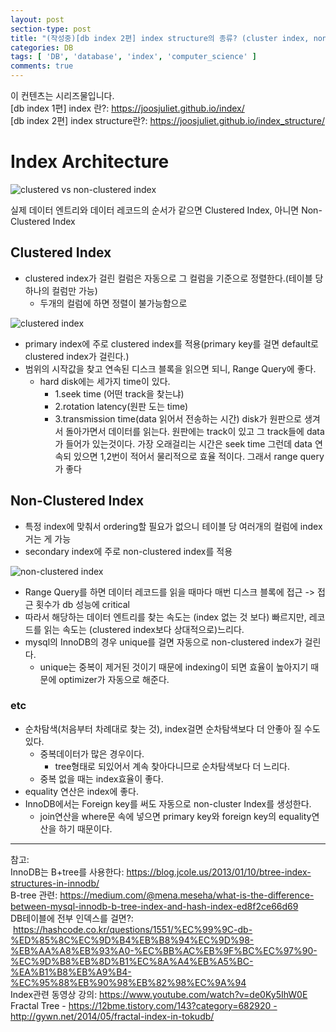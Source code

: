 ```yaml
---
layout: post
section-type: post
title: "(작성중)[db index 2편] index structure의 종류? (cluster index, non-cluster index )"
categories: DB
tags: [ 'DB', 'database', 'index', 'computer_science' ]
comments: true
---
```


이 컨텐츠는 시리즈물입니다.  
[db index 1편] index 란?:   https://joosjuliet.github.io/index/  
[db index 2편] index structure란?:    https://joosjuliet.github.io/index_structure/  

# Index Architecture
![clustered vs non-clustered index](https://dl.dropbox.com/s/ac278pxr0ujg3rq/Screenshot%202019-01-09%2017.05.54.png)

실제 데이터 엔트리와 데이터 레코드의 순서가 같으면 Clustered Index, 아니면 Non-Clustered Index


## Clustered Index
- clustered index가 걸린 컬럼은 자동으로 그 컬럼을 기준으로 정렬한다.(테이블 당 하나의 컬럼만 가능)
  - 두개의 컬럼에 하면 정렬이 불가능함으로

![clustered index](https://dl.dropbox.com/s/77rvc1e8ae45boa/Screenshot%202019-01-09%2018.59.09.png)

- primary index에 주로 clustered index를 적용(primary key를 걸면 default로 clustered index가 걸린다.)
- 범위의 시작값을 찾고 연속된 디스크 블록을 읽으면 되니, Range Query에 좋다.
  - hard disk에는 세가지 time이 있다.
    - 1.seek time (어떤 track을 찾는냐)
    - 2.rotation latency(원판 도는 time)
    - 3.transmission time(data 읽어서 전송하는 시간)
  disk가 원판으로 생겨서 돌아가면서 데이터를 읽는다.
  원판에는 track이 있고 그 track들에 data가 들어가 있는것이다. 가장 오래걸리는 시간은 seek time 그런데 data 연속되 있으면 1,2번이 적어서 물리적으로 효율 적이다. 그래서 range query가 좋다


## Non-Clustered Index
- 특정 index에 맞춰서 ordering할 필요가 없으니 테이블 당 여러개의 컬럼에 index 거는 게 가능
- secondary index에 주로 non-clustered index를 적용

![non-clustered index](https://dl.dropbox.com/s/ll1o7dn5lihia96/Screenshot%202019-01-09%2019.03.12.png)

- Range Query를 하면 데이터 레코드를 읽을 때마다 매번 디스크 블록에 접근 -> 접근 횟수가 db 성능에 critical
- 따라서 해당하는 데이터 엔트리를 찾는 속도는 (index 없는 것 보다) 빠르지만, 레코드를 읽는 속도는 (clustered index보다 상대적으로)느리다.
- mysql의 InnoDB의 경우 unique를 걸면 자동으로 non-clustered index가 걸린다.
  - unique는 중복이 제거된 것이기 때문에 indexing이 되면 효율이 높아지기 때문에 optimizer가 자동으로 해준다.


### etc
- 순차탐색(처음부터 차례대로 찾는 것), index걸면 순차탐색보다 더 안좋아 질 수도 있다.
  - 중복데이터가 많은 경우이다.
    - tree형태로 되있어서 계속 찾아다니므로 순차탐색보다 더 느리다.
  - 중복 없을 때는 index효율이 좋다.
- equality 연산은 index에 좋다.
- InnoDB에서는 Foreign key를 써도 자동으로 non-cluster Index를 생성한다.
  - join연산을 where문 속에 넣으면 primary key와 foreign key의 equality연산을 하기 때문이다.

---
참고:  
InnoDB는 B+tree를 사용한다:   https://blog.jcole.us/2013/01/10/btree-index-structures-in-innodb/  
B-tree 관련:   https://medium.com/@mena.meseha/what-is-the-difference-between-mysql-innodb-b-tree-index-and-hash-index-ed8f2ce66d69  
DB테이블에 전부 인덱스를 걸면?:  
 https://hashcode.co.kr/questions/1551/%EC%99%9C-db-%ED%85%8C%EC%9D%B4%EB%B8%94%EC%9D%98-%EB%AA%A8%EB%93%A0-%EC%BB%AC%EB%9F%BC%EC%97%90-%EC%9D%B8%EB%8D%B1%EC%8A%A4%EB%A5%BC-%EA%B1%B8%EB%A9%B4-%EC%95%88%EB%90%98%EB%82%98%EC%9A%94  
Index관련 동영상 강의:   https://www.youtube.com/watch?v=de0Ky5IhW0E  
Fractal Tree -   https://12bme.tistory.com/143?category=682920 -   http://gywn.net/2014/05/fractal-index-in-tokudb/  
